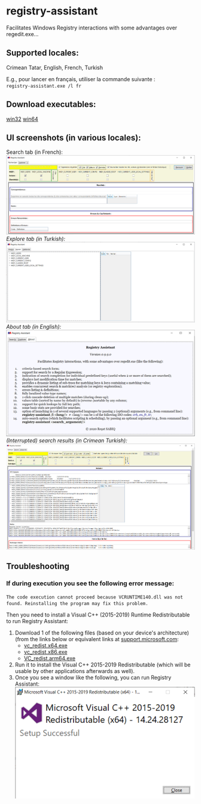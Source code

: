 # registry-assistant
Facilitates Windows Registry interactions with some advantages over regedit.exe... 

## Supported locales:
Crimean Tatar, English, French, Turkish

E.g., pour lancer en français, utiliser la commande suivante :  
`registry-assistant.exe /l fr`

## Download executables:
[win32](https://github.com/haqer1/registry-assistant/raw/master/dist/registry-assistant.win32.exe)
[win64](https://github.com/haqer1/registry-assistant/raw/master/dist/registry-assistant.win64.exe)

## UI screenshots (in various locales):
Search tab (in French):
![Search tab (in French)](doc/include/img/intro/rechercher.fr.png)
*Explore tab (in Turkish):*
![Explore tab (in Turkish)](doc/include/img/intro/browsing.tr.png)
*About tab (in English):*
![About tab (in English)](doc/include/img/intro/about.en.png)
*(Interrupted) search results (in Crimean Turkish):*
![(Interrupted) search results (in Crimean Turkish)](doc/include/img/intro/search_results.crh.png)

## Troubleshooting
### If during execution you see the following error message:
`The code execution cannot proceed because VCRUNTIME140.dll was not found. Reinstalling the program may fix this problem.`

Then you need to install a Visual C++ (2015-2019) Runtime Redistributable to run Registry Assistant:
1. Download 1 of the following files (based on your device's architecture)
(from the links below or equivalent links at 
[support.microsoft.com](https://support.microsoft.com/en-gb/help/2977003/the-latest-supported-visual-c-downloads):
    - [vc_redist.x64.exe](https://aka.ms/vs/16/release/vc_redist.x64.exe)
    - [vc_redist.x86.exe](https://aka.ms/vs/16/release/vc_redist.x86.exe)
    - [VC_redist.arm64.exe](https://aka.ms/vs/16/release/VC_redist.arm64.exe)
2. Run it to install the Visual C++ 2015-2019 Redistributable (which will be usable by other applications afterwards as well).
3. Once you see a window like the following, you can run Registry Assistant:
![Redistributable installed](doc/include/img/troubleshooting/redistributable-installed.png)

